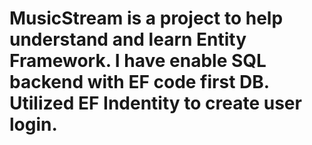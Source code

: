 # MusicStream is a project to help understand and learn Entity Framework. I have enable SQL backend with EF code first DB. Utilized EF Indentity to create user login. 
